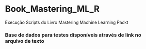 # Book_Mastering_ML_R
Execução Scripts do Livro Mastering Machine Learning Packt

### Base de dados para testes disponíveis através de link no arquivo de texto
